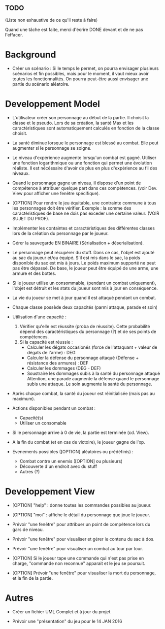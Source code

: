 ## TODO

(Liste non exhaustive de ce qu'il reste à faire)

Quand une tâche est faite, merci d'écrire DONE devant et de ne pas l'effacer.

# Background 

* Créer un scénario : Si le temps le permet, on pourra envisager plusieurs scénarios et fin possibles, mais pour le moment, il vaut mieux avoir toutes les fonctionnalités. On pourra peut-être aussi envisager une partie du scénario aléatoire. 

# Developpement Model

* L'utilisateur créer son personnage au début de la partie. Il choisit la classe et le pseudo. Lors de sa création, la santé Max et les caractéristiques sont automatiquement calculés en fonction de la classe choisit. 

* La santé diminue lorsque le personnage est blessé au combat. Elle peut augmenter si le personnage se soigne. 

* Le niveau d'expérience augmente lorsqu'un combat est gagné. Utiliser une fonction logarithmique ou une fonction qui permet une évolution réaliste. Il est nécéssaire d'avoir de plus en plus d'expérience au fil des niveaux. 

* Quand le personnage gagne un niveau, il dispose d'un point de compétence à attribuer quelque part dans ces compétences. (voir Dev. View pour afficher une fenêtre spécifique).  

* [OPTION] Pour rendre le jeu équitable, une contrainte commune à tous les personnages doit être vérifier. Exemple : la somme des caractéristiques de base ne dois pas exceder une certaine valeur. (VOIR SUJET DU PROF).  

* Implémenter les containtes et caractéristiques des différentes classes lors de la création du personnage par le joueur. 

* Gérer la sauvegarde EN BINAIRE (Sérialisation + déserialisation). 

* Le personnage peut récupérer du stuff. Dans ce cas, l'objet est ajouté au sac du joueur et/ou équipé. S'il est mis dans le sac, la poids disponible du sac est mis à jours. Le poids maximum supporté ne peut pas être dépassé. De base, le joueur peut être équipé de une arme, une armure et des bottes.

* Si le joueur utilise un consommable, (pendant un combat uniquement), l'objet est détruit et les stats du joueur sont mis à jour en conséquence. 

* La vie du joueur se met à jour quand il est attaqué pendant un combat.

* Chaque classe possède deux capacités (parmi attaque, parade et soin)

* Utilisation d'une capacité : 
    1. Vérifier qu'elle est réussite (proba de réussite). Cette probabilité dépend des caractéristiques du personnage (?) et de ses points de compétences. 
    2. Si la capacité est réussie : 
        - Calculer les dégats occasionés (force de l'attaquant + valeur de dégats de l'arme) : DEG
        - Calculer la défense du personnage attaqué (Défense + résistance des armures) : DEF
        - Calculer les dommages (DEG - DEF)
        - Soustraire les dommages subis à la santé du personnage attaqué
Attention, une parade augmente la défense quand le personnage subis une attaque. Le soin augmente la santé du personnage.

* Après chaque combat, la santé du joueur est réinitialisée (mais pas au maximum). 

* Actions disponibles pendant un combat : 
    - Capacité(s)
    - Utiliser un consomable
    
* Si le personnage arrive à 0 de vie, la partie est terminée (cd. View).

* A la fin du combat (et en cas de victoire), le joueur gagne de l'xp. 

* Evenements possibles ([OPTION] aléatoires ou prédéfinis) :
    - Combat contre un enemis ([OPTION] ou plusieurs)
    - Découverte d'un endroit avec du stuff
    - Autres (?)

# Developpement View

* [OPTION] "help" : donne toutes les commandes possibles au joueur. 

* [OPTION] "moi" : affiche le détail du personnage que joue le joueur.

* Prévoir "une fenêtre" pour attribuer un point de compétence lors du gars de niveau.

* Prévoir "une fenêtre" pour visualiser et gérer le contenu du sac à dos.  

* Prévoir "une fenêtre" pour visualiser un combat au tour par tour.

* [OPTION] Si le joueur tape une commande qui n'est pas prise en charge, "commande non reconnue" apparait et le jeu se poursuit. 

* [OPTION] Prévoir "une fenêtre" pour visualiser la mort du personnage, et la fin de la partie.

# Autres

* Créer un fichier UML Complet et à jour du projet

* Prévoir une "présentation" du jeu pour le 14 JAN 2016
